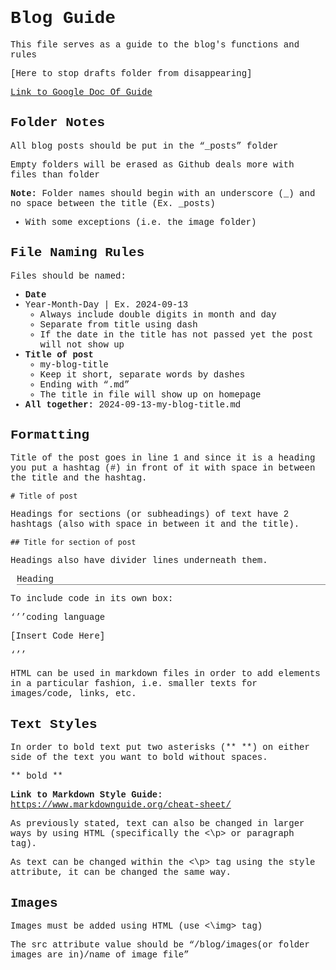 <head>
    <style>
        body {
            font-family: Courier;
            # background-color: white;
            # color: black
        }
        #ex_heading {
            margin-left: 10px;
            border-bottom: 0.2px solid gray;
        }
    </style>

</head>


# Blog Guide

This file serves as a guide to the blog's functions and rules

[Here to stop drafts folder from disappearing]

<a href="https://docs.google.com/document/d/1gA2eBKCtSg0oXs_ZoYT_jtb-ClJofTeQS77e2w4IIH0/edit?usp=sharing">Link to Google Doc Of Guide</a>

## Folder Notes

All blog posts should be put in the “_posts” folder

Empty folders will be erased as Github deals more with files than folder

**Note:** Folder names should begin with an underscore (_) and no space between the title (Ex. _posts)
- With some exceptions (i.e. the image folder)

## File Naming Rules

Files should be named:
- **Date**
- Year-Month-Day | Ex. 2024-09-13
    - Always include double digits in month and day
    - Separate from title using dash 
    - If the date in the title has not passed yet the post will not show up
- **Title of post**
    - my-blog-title
    - Keep it short, separate words by dashes
    - Ending with “.md”
    - The title in file will show up on homepage
- **All together:** 2024-09-13-my-blog-title.md 

## Formatting

Title of the post goes in line 1 and since it is a heading you put a hashtag (#) in front of it with space in between the title and the hashtag.

    # Title of post

Headings for sections (or subheadings) of text have 2 hashtags (also with space in between it and the title).

    ## Title for section of post

Headings also have divider lines underneath them.
	
<p id="ex_heading">Heading</p>

To include code in its own box:

‘’’coding language

[Insert Code Here] 

‘’’

HTML can be used in markdown files in order to add elements in a particular fashion, i.e. smaller texts for images/code, links, etc.

## Text Styles

In order to bold text put two asterisks (** **) on either side of the text you want to bold without spaces.

** bold ** 

**Link to Markdown Style Guide:** https://www.markdownguide.org/cheat-sheet/

As previously stated, text can also be changed in larger ways by using HTML (specifically the <\p> or paragraph tag).

As text can be changed within the <\p> tag using the style attribute, it can be changed the same way.

## Images

Images must be added using HTML (use <\img> tag) 

The src attribute value should be “/blog/images(or folder images are in)/name of image file” 
